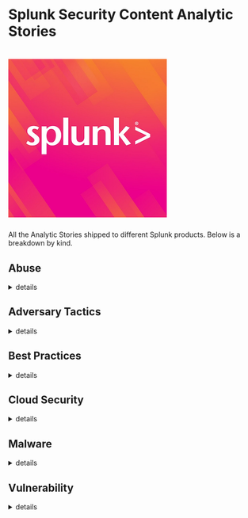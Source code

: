 # Splunk Security Content Analytic Stories
![security_content](static/logo.png)
=====
All the Analytic Stories shipped to different Splunk products. Below is a breakdown by kind.


## Abuse
<details>
  <summary>details</summary>

### Brand Monitoring
Detect and investigate activity that may indicate that an adversary is using faux domains to mislead users into interacting with malicious infrastructure. Monitor DNS, email, and web traffic for permutations of your brand name.

- **Product**: Splunk Enterprise, Splunk Enterprise Security, Splunk Cloud
- **Datamodel**:
- **ATT&CK**: 
- **Last Updated**: 2017-12-19

<details>
  <summary>details</summary>

#### Detection Profile

#### ATT&CK

| ID          | Technique   | Tactic       |
| ----------- | ----------- |--------------|


#### Kill Chain Phase


#### Reference

* https://www.zerofox.com/blog/what-is-digital-risk-monitoring/

* https://securingtomorrow.mcafee.com/consumer/family-safety/what-is-typosquatting/

* https://blog.malwarebytes.com/cybercrime/2016/06/explained-typosquatting/


_version_: 1
</details>

---

### DNS Amplification Attacks
DNS poses a serious threat as a Denial of Service (DOS) amplifier, if it responds to `ANY` queries. This Analytic Story can help you detect attackers who may be abusing your company's DNS infrastructure to launch amplification attacks, causing Denial of Service to other victims.

- **Product**: Splunk Enterprise, Splunk Enterprise Security, Splunk Cloud
- **Datamodel**:
- **ATT&CK**: 
- **Last Updated**: 2016-09-13

<details>
  <summary>details</summary>

#### Detection Profile

#### ATT&CK

| ID          | Technique   | Tactic       |
| ----------- | ----------- |--------------|


#### Kill Chain Phase


#### Reference

* https://www.us-cert.gov/ncas/alerts/TA13-088A

* https://www.imperva.com/learn/application-security/dns-amplification/


_version_: 1
</details>

---

### Data Protection
Fortify your data-protection arsenal--while continuing to ensure data confidentiality and integrity--with searches that monitor for and help you investigate possible signs of data exfiltration.

- **Product**: Splunk Enterprise, Splunk Enterprise Security, Splunk Cloud
- **Datamodel**:
- **ATT&CK**: 
- **Last Updated**: 2017-09-14

<details>
  <summary>details</summary>

#### Detection Profile

#### ATT&CK

| ID          | Technique   | Tactic       |
| ----------- | ----------- |--------------|


#### Kill Chain Phase


#### Reference

* https://www.cisecurity.org/controls/data-protection/

* https://www.sans.org/reading-room/whitepapers/dns/splunk-detect-dns-tunneling-37022

* https://umbrella.cisco.com/blog/2013/04/15/on-the-trail-of-malicious-dynamic-dns-domains/


_version_: 1
</details>

---

### Host Redirection
Detect evidence of tactics used to redirect traffic from a host to a destination other than the one intended--potentially one that is part of an adversary's attack infrastructure. An example is redirecting communications regarding patches and updates or misleading users into visiting a malicious website.

- **Product**: Splunk Enterprise, Splunk Enterprise Security, Splunk Cloud
- **Datamodel**:
- **ATT&CK**: 
- **Last Updated**: 2017-09-14

<details>
  <summary>details</summary>

#### Detection Profile

#### ATT&CK

| ID          | Technique   | Tactic       |
| ----------- | ----------- |--------------|


#### Kill Chain Phase


#### Reference

* https://blog.malwarebytes.com/cybercrime/2016/09/hosts-file-hijacks/


_version_: 1
</details>

---

### Netsh Abuse
Detect activities and various techniques associated with the abuse of `netsh.exe`, which can disable local firewall settings or set up a remote connection to a host from an infected system.

- **Product**: Splunk Enterprise, Splunk Enterprise Security, Splunk Cloud
- **Datamodel**:
- **ATT&CK**: 
- **Last Updated**: 2017-01-05

<details>
  <summary>details</summary>

#### Detection Profile

#### ATT&CK

| ID          | Technique   | Tactic       |
| ----------- | ----------- |--------------|


#### Kill Chain Phase


#### Reference

* https://docs.microsoft.com/en-us/previous-versions/tn-archive/bb490939(v=technet.10)

* https://htmlpreview.github.io/?https://github.com/MatthewDemaske/blogbackup/blob/master/netshell.html

* http://blog.jpcert.or.jp/2016/01/windows-commands-abused-by-attackers.html


_version_: 1
</details>

---

### Web Fraud Detection
Monitor your environment for activity consistent with common attack techniques bad actors use when attempting to compromise web servers or other web-related assets.

- **Product**: Splunk Enterprise, Splunk Enterprise Security, Splunk Cloud
- **Datamodel**:
- **ATT&CK**: 
- **Last Updated**: 2018-10-08

<details>
  <summary>details</summary>

#### Detection Profile

#### ATT&CK

| ID          | Technique   | Tactic       |
| ----------- | ----------- |--------------|


#### Kill Chain Phase


#### Reference

* https://www.fbi.gov/scams-and-safety/common-fraud-schemes/internet-fraud

* https://www.fbi.gov/news/stories/2017-internet-crime-report-released-050718


_version_: 1
</details>

---

</details>

## Adversary Tactics
<details>
  <summary>details</summary>

### Baron Samedit CVE-2021-3156
Uncover activity consistent with CVE-2021-3156. Discovered by the Qualys Research Team, this vulnerability has been found to affect sudo across multiple Linux distributions (Ubuntu 20.04 and prior, Debian 10 and prior, Fedora 33 and prior). As this vulnerability was committed to code in July 2011, there will be many distributions affected. Successful exploitation of this vulnerability allows any unprivileged user to gain root privileges on the vulnerable host.

- **Product**: Splunk Enterprise, Splunk Enterprise Security, Splunk Cloud
- **Datamodel**:
- **ATT&CK**: 
- **Last Updated**: 2021-01-27

<details>
  <summary>details</summary>

#### Detection Profile

#### ATT&CK

| ID          | Technique   | Tactic       |
| ----------- | ----------- |--------------|


#### Kill Chain Phase


#### Reference

* https://blog.qualys.com/vulnerabilities-research/2021/01/26/cve-2021-3156-heap-based-buffer-overflow-in-sudo-baron-samedit


_version_: 1
</details>

---

### Cobalt Strike
Cobalt Strike is threat emulation software. Red teams and penetration testers use Cobalt Strike to demonstrate the risk of a breach and evaluate mature security programs. Most recently, Cobalt Strike has become the choice tool by threat groups due to its ease of use and extensibility.

- **Product**: Splunk Enterprise, Splunk Enterprise Security, Splunk Cloud
- **Datamodel**:
- **ATT&CK**: 
- **Last Updated**: 2021-02-16

<details>
  <summary>details</summary>

#### Detection Profile

#### ATT&CK

| ID          | Technique   | Tactic       |
| ----------- | ----------- |--------------|


#### Kill Chain Phase


#### Reference

* https://www.cobaltstrike.com/

* https://www.infocyte.com/blog/2020/09/02/cobalt-strike-the-new-favorite-among-thieves/

* https://bluescreenofjeff.com/2017-01-24-how-to-write-malleable-c2-profiles-for-cobalt-strike/

* https://blog.talosintelligence.com/2020/09/coverage-strikes-back-cobalt-strike-paper.html

* https://www.fireeye.com/blog/threat-research/2020/12/unauthorized-access-of-fireeye-red-team-tools.html


_version_: 1
</details>

---

### Collection and Staging
Monitor for and investigate activities--such as suspicious writes to the Windows Recycling Bin or email servers sending high amounts of traffic to specific hosts, for example--that may indicate that an adversary is harvesting and exfiltrating sensitive data. 

- **Product**: Splunk Enterprise, Splunk Enterprise Security, Splunk Cloud
- **Datamodel**:
- **ATT&CK**: 
- **Last Updated**: 2020-02-03

<details>
  <summary>details</summary>

#### Detection Profile

#### ATT&CK

| ID          | Technique   | Tactic       |
| ----------- | ----------- |--------------|


#### Kill Chain Phase


#### Reference

* https://attack.mitre.org/wiki/Collection

* https://attack.mitre.org/wiki/Technique/T1074


_version_: 1
</details>

---

### Command and Control
Detect and investigate tactics, techniques, and procedures leveraged by attackers to establish and operate command and control channels. Implants installed by attackers on compromised endpoints use these channels to receive instructions and send data back to the malicious operators.

- **Product**: Splunk Enterprise, Splunk Enterprise Security, Splunk Cloud
- **Datamodel**:
- **ATT&CK**: 
- **Last Updated**: 2018-06-01

<details>
  <summary>details</summary>

#### Detection Profile

#### ATT&CK

| ID          | Technique   | Tactic       |
| ----------- | ----------- |--------------|


#### Kill Chain Phase


#### Reference

* https://attack.mitre.org/wiki/Command_and_Control

* https://searchsecurity.techtarget.com/feature/Command-and-control-servers-The-puppet-masters-that-govern-malware


_version_: 1
</details>

---

### Common Phishing Frameworks
Detect DNS and web requests to fake websites generated by the EvilGinx2 toolkit. These websites are designed to fool unwitting users who have clicked on a malicious link in a phishing email. 

- **Product**: Splunk Enterprise, Splunk Enterprise Security, Splunk Cloud
- **Datamodel**:
- **ATT&CK**: 
- **Last Updated**: 2019-04-29

<details>
  <summary>details</summary>

#### Detection Profile

#### ATT&CK

| ID          | Technique   | Tactic       |
| ----------- | ----------- |--------------|


#### Kill Chain Phase


#### Reference

* https://github.com/kgretzky/evilginx2

* https://attack.mitre.org/techniques/T1192/

* https://breakdev.org/evilginx-advanced-phishing-with-two-factor-authentication-bypass/


_version_: 1
</details>

---

### Credential Dumping
Uncover activity consistent with credential dumping, a technique wherein attackers compromise systems and attempt to obtain and exfiltrate passwords. The threat actors use these pilfered credentials to further escalate privileges and spread throughout a target environment. The included searches in this Analytic Story are designed to identify attempts to credential dumping.

- **Product**: Splunk Enterprise, Splunk Enterprise Security, Splunk Cloud
- **Datamodel**:
- **ATT&CK**: 
- **Last Updated**: 2020-02-04

<details>
  <summary>details</summary>

#### Detection Profile

#### ATT&CK

| ID          | Technique   | Tactic       |
| ----------- | ----------- |--------------|


#### Kill Chain Phase


#### Reference

* https://attack.mitre.org/wiki/Technique/T1003

* https://cyberwardog.blogspot.com/2017/03/chronicles-of-threat-hunter-hunting-for.html


_version_: 3
</details>

---

### DNS Hijacking
Secure your environment against DNS hijacks with searches that help you detect and investigate unauthorized changes to DNS records.

- **Product**: Splunk Enterprise, Splunk Enterprise Security, Splunk Cloud
- **Datamodel**:
- **ATT&CK**: 
- **Last Updated**: 2020-02-04

<details>
  <summary>details</summary>

#### Detection Profile

#### ATT&CK

| ID          | Technique   | Tactic       |
| ----------- | ----------- |--------------|


#### Kill Chain Phase


#### Reference

* https://www.fireeye.com/blog/threat-research/2017/09/apt33-insights-into-iranian-cyber-espionage.html

* https://umbrella.cisco.com/blog/2013/04/15/on-the-trail-of-malicious-dynamic-dns-domains/

* http://www.noip.com/blog/2014/07/11/dynamic-dns-can-use-2/

* https://www.splunk.com/blog/2015/08/04/detecting-dynamic-dns-domains-in-splunk.html


_version_: 1
</details>

---

### Data Exfiltration
The stealing of data by an adversary.

- **Product**: Splunk Enterprise, Splunk Enterprise Security, Splunk Cloud
- **Datamodel**:
- **ATT&CK**: 
- **Last Updated**: 2020-10-21

<details>
  <summary>details</summary>

#### Detection Profile

#### ATT&CK

| ID          | Technique   | Tactic       |
| ----------- | ----------- |--------------|


#### Kill Chain Phase


#### Reference

* https://attack.mitre.org/tactics/TA0010/


_version_: 1
</details>

---

### Detect Zerologon Attack
Uncover activity related to the execution of Zerologon CVE-2020-11472, a technique wherein attackers target a Microsoft Windows Domain Controller to reset its computer account password. The result from this attack is attackers can now provide themselves high privileges and take over Domain Controller. The included searches in this Analytic Story are designed to identify attempts to reset Domain Controller Computer Account via exploit code remotely or via the use of tool Mimikatz as payload carrier.

- **Product**: Splunk Enterprise, Splunk Enterprise Security, Splunk Cloud
- **Datamodel**:
- **ATT&CK**: 
- **Last Updated**: 2020-09-18

<details>
  <summary>details</summary>

#### Detection Profile

#### ATT&CK

| ID          | Technique   | Tactic       |
| ----------- | ----------- |--------------|


#### Kill Chain Phase


#### Reference

* https://attack.mitre.org/wiki/Technique/T1003

* https://github.com/SecuraBV/CVE-2020-1472

* https://www.secura.com/blog/zero-logon

* https://nvd.nist.gov/vuln/detail/CVE-2020-1472


_version_: 1
</details>

---

### Disabling Security Tools
Looks for activities and techniques associated with the disabling of security tools on a Windows system, such as suspicious `reg.exe` processes, processes launching netsh, and many others.

- **Product**: Splunk Enterprise, Splunk Enterprise Security, Splunk Cloud
- **Datamodel**:
- **ATT&CK**: 
- **Last Updated**: 2020-02-04

<details>
  <summary>details</summary>

#### Detection Profile

#### ATT&CK

| ID          | Technique   | Tactic       |
| ----------- | ----------- |--------------|


#### Kill Chain Phase


#### Reference

* https://attack.mitre.org/wiki/Technique/T1089

* https://blog.malwarebytes.com/cybercrime/2015/11/vonteera-adware-uses-certificates-to-disable-anti-malware/

* https://www.operationblockbuster.com/wp-content/uploads/2016/02/Operation-Blockbuster-Tools-Report.pdf


_version_: 2
</details>

---

### F5 TMUI RCE CVE-2020-5902
Uncover activity consistent with CVE-2020-5902. Discovered by Positive Technologies researchers, this vulnerability affects F5 BIG-IP, BIG-IQ. and Traffix SDC devices (vulnerable versions in F5 support link below). This vulnerability allows unauthenticated users, along with authenticated users, who have access to the configuration utility to execute system commands, create/delete files, disable services, and/or execute Java code.  This vulnerability can result in full system compromise.

- **Product**: Splunk Enterprise, Splunk Enterprise Security, Splunk Cloud
- **Datamodel**:
- **ATT&CK**: 
- **Last Updated**: 2020-08-02

<details>
  <summary>details</summary>

#### Detection Profile

#### ATT&CK

| ID          | Technique   | Tactic       |
| ----------- | ----------- |--------------|


#### Kill Chain Phase


#### Reference

* https://www.ptsecurity.com/ww-en/about/news/f5-fixes-critical-vulnerability-discovered-by-positive-technologies-in-big-ip-application-delivery-controller/

* https://support.f5.com/csp/article/K52145254

* https://blog.cloudflare.com/cve-2020-5902-helping-to-protect-against-the-f5-tmui-rce-vulnerability/


_version_: 1
</details>

---

### Lateral Movement
Detect and investigate tactics, techniques, and procedures around how attackers move laterally within the enterprise. Because lateral movement can expose the adversary to detection, it should be an important focus for security analysts.

- **Product**: Splunk Enterprise, Splunk Enterprise Security, Splunk Cloud
- **Datamodel**:
- **ATT&CK**: 
- **Last Updated**: 2020-02-04

<details>
  <summary>details</summary>

#### Detection Profile

#### ATT&CK

| ID          | Technique   | Tactic       |
| ----------- | ----------- |--------------|


#### Kill Chain Phase


#### Reference

* https://www.fireeye.com/blog/executive-perspective/2015/08/malware_lateral_move.html


_version_: 2
</details>

---

### Malicious PowerShell
Attackers are finding stealthy ways "live off the land," leveraging utilities and tools that come standard on the endpoint--such as PowerShell--to achieve their goals without downloading binary files. These searches can help you detect and investigate PowerShell command-line options that may be indicative of malicious intent.

- **Product**: Splunk Enterprise, Splunk Enterprise Security, Splunk Cloud
- **Datamodel**:
- **ATT&CK**: 
- **Last Updated**: 2017-08-23

<details>
  <summary>details</summary>

#### Detection Profile

#### ATT&CK

| ID          | Technique   | Tactic       |
| ----------- | ----------- |--------------|


#### Kill Chain Phase


#### Reference

* https://blogs.mcafee.com/mcafee-labs/malware-employs-powershell-to-infect-systems/

* https://www.crowdstrike.com/blog/bears-midst-intrusion-democratic-national-committee/


_version_: 4
</details>

---

### Phishing Payloads
Detect signs of malicious payloads that may indicate that your environment has been breached via a phishing attack.

- **Product**: Splunk Enterprise, Splunk Enterprise Security, Splunk Cloud
- **Datamodel**:
- **ATT&CK**: 
- **Last Updated**: 2019-04-29

<details>
  <summary>details</summary>

#### Detection Profile

#### ATT&CK

| ID          | Technique   | Tactic       |
| ----------- | ----------- |--------------|


#### Kill Chain Phase


#### Reference

* https://www.fireeye.com/blog/threat-research/2019/04/spear-phishing-campaign-targets-ukraine-government.html


_version_: 1
</details>

---

### Possible Backdoor Activity Associated With MUDCARP Espionage Campaigns
Monitor your environment for suspicious behaviors that resemble the techniques employed by the MUDCARP threat group.

- **Product**: Splunk Enterprise, Splunk Enterprise Security, Splunk Cloud
- **Datamodel**:
- **ATT&CK**: 
- **Last Updated**: 2020-01-22

<details>
  <summary>details</summary>

#### Detection Profile

#### ATT&CK

| ID          | Technique   | Tactic       |
| ----------- | ----------- |--------------|


#### Kill Chain Phase


#### Reference

* https://www.infosecurity-magazine.com/news/scope-of-mudcarp-attacks-highlight-1/

* http://blog.amossys.fr/badflick-is-not-so-bad.html


_version_: 1
</details>

---

### SQL Injection
Use the searches in this Analytic Story to help you detect structured query language (SQL) injection attempts characterized by long URLs that contain malicious parameters.

- **Product**: Splunk Enterprise, Splunk Enterprise Security, Splunk Cloud
- **Datamodel**:
- **ATT&CK**: 
- **Last Updated**: 2017-09-19

<details>
  <summary>details</summary>

#### Detection Profile

#### ATT&CK

| ID          | Technique   | Tactic       |
| ----------- | ----------- |--------------|


#### Kill Chain Phase


#### Reference

* https://capec.mitre.org/data/definitions/66.html

* https://www.incapsula.com/web-application-security/sql-injection.html


_version_: 1
</details>

---

### Sunburst Malware
Sunburst is a trojanized updates to SolarWinds Orion IT monitoring and management software. It was discovered by FireEye in December 2020. The actors behind this campaign gained access to numerous public and private organizations around the world.

- **Product**: Splunk Enterprise, Splunk Enterprise Security, Splunk Cloud
- **Datamodel**:
- **ATT&CK**: 
- **Last Updated**: 2020-12-14

<details>
  <summary>details</summary>

#### Detection Profile

#### ATT&CK

| ID          | Technique   | Tactic       |
| ----------- | ----------- |--------------|


#### Kill Chain Phase


#### Reference

* https://www.fireeye.com/blog/threat-research/2020/12/evasive-attacker-leverages-solarwinds-supply-chain-compromises-with-sunburst-backdoor.html

* https://msrc-blog.microsoft.com/2020/12/13/customer-guidance-on-recent-nation-state-cyber-attacks/


_version_: 1
</details>

---

### Suspicious Command-Line Executions
Leveraging the Windows command-line interface (CLI) is one of the most common attack techniques--one that is also detailed in the MITRE ATT&CK framework. Use this Analytic Story to help you identify unusual or suspicious use of the CLI on Windows systems.

- **Product**: Splunk Enterprise, Splunk Enterprise Security, Splunk Cloud
- **Datamodel**:
- **ATT&CK**: 
- **Last Updated**: 2020-02-03

<details>
  <summary>details</summary>

#### Detection Profile

#### ATT&CK

| ID          | Technique   | Tactic       |
| ----------- | ----------- |--------------|


#### Kill Chain Phase


#### Reference

* https://attack.mitre.org/wiki/Technique/T1059

* https://www.microsoft.com/en-us/wdsi/threats/macro-malware

* https://www.fireeye.com/content/dam/fireeye-www/services/pdfs/mandiant-apt1-report.pdf


_version_: 2
</details>

---

### Suspicious Compiled HTML Activity
Monitor and detect techniques used by attackers who leverage the mshta.exe process to execute malicious code.

- **Product**: Splunk Enterprise, Splunk Enterprise Security, Splunk Cloud
- **Datamodel**:
- **ATT&CK**: 
- **Last Updated**: 2021-02-11

<details>
  <summary>details</summary>

#### Detection Profile

#### ATT&CK

| ID          | Technique   | Tactic       |
| ----------- | ----------- |--------------|


#### Kill Chain Phase


#### Reference

* https://redcanary.com/blog/introducing-atomictestharnesses/

* https://attack.mitre.org/techniques/T1218/001/

* https://docs.microsoft.com/en-us/windows/win32/api/htmlhelp/nf-htmlhelp-htmlhelpa


_version_: 1
</details>

---

### Suspicious DNS Traffic
Attackers often attempt to hide within or otherwise abuse the domain name system (DNS). You can thwart attempts to manipulate this omnipresent protocol by monitoring for these types of abuses.

- **Product**: Splunk Enterprise, Splunk Enterprise Security, Splunk Cloud
- **Datamodel**:
- **ATT&CK**: 
- **Last Updated**: 2017-09-18

<details>
  <summary>details</summary>

#### Detection Profile

#### ATT&CK

| ID          | Technique   | Tactic       |
| ----------- | ----------- |--------------|


#### Kill Chain Phase


#### Reference

* http://blogs.splunk.com/2015/10/01/random-words-on-entropy-and-dns/

* http://www.darkreading.com/analytics/security-monitoring/got-malware-three-signs-revealed-in-dns-traffic/d/d-id/1139680

* https://live.paloaltonetworks.com/t5/Threat-Vulnerability-Articles/What-are-suspicious-DNS-queries/ta-p/71454


_version_: 1
</details>

---

### Suspicious Emails
Email remains one of the primary means for attackers to gain an initial foothold within the modern enterprise. Detect and investigate suspicious emails in your environment with the help of the searches in this Analytic Story.

- **Product**: Splunk Enterprise, Splunk Enterprise Security, Splunk Cloud
- **Datamodel**:
- **ATT&CK**: 
- **Last Updated**: 2020-01-27

<details>
  <summary>details</summary>

#### Detection Profile

#### ATT&CK

| ID          | Technique   | Tactic       |
| ----------- | ----------- |--------------|


#### Kill Chain Phase


#### Reference

* https://www.splunk.com/blog/2015/06/26/phishing-hits-a-new-level-of-quality/


_version_: 1
</details>

---

### Suspicious MSHTA Activity
Monitor and detect techniques used by attackers who leverage the mshta.exe process to execute malicious code.

- **Product**: Splunk Enterprise, Splunk Enterprise Security, Splunk Cloud
- **Datamodel**:
- **ATT&CK**: 
- **Last Updated**: 2021-01-20

<details>
  <summary>details</summary>

#### Detection Profile

#### ATT&CK

| ID          | Technique   | Tactic       |
| ----------- | ----------- |--------------|


#### Kill Chain Phase


#### Reference

* https://redcanary.com/blog/introducing-atomictestharnesses/

* https://redcanary.com/blog/windows-registry-attacks-threat-detection/

* https://attack.mitre.org/techniques/T1218/005/

* https://medium.com/@mbromileyDFIR/malware-monday-aebb456356c5


_version_: 2
</details>

---

### Suspicious Okta Activity
Monitor your Okta environment for suspicious activities. Due to the Covid outbreak, many users are migrating over to leverage cloud services more and more. Okta is a popular tool to manage multiple users and the web-based applications they need to stay productive. The searches in this story will help monitor your Okta environment for suspicious activities and associated user behaviors.

- **Product**: Splunk Enterprise, Splunk Enterprise Security, Splunk Cloud
- **Datamodel**:
- **ATT&CK**: 
- **Last Updated**: 2020-04-02

<details>
  <summary>details</summary>

#### Detection Profile

#### ATT&CK

| ID          | Technique   | Tactic       |
| ----------- | ----------- |--------------|


#### Kill Chain Phase


#### Reference

* https://attack.mitre.org/wiki/Technique/T1078

* https://owasp.org/www-community/attacks/Credential_stuffing

* https://searchsecurity.techtarget.com/answer/What-is-a-password-spraying-attack-and-how-does-it-work


_version_: 1
</details>

---

### Suspicious Regsvcs Regasm Activity
Monitor and detect techniques used by attackers who leverage the mshta.exe process to execute malicious code.

- **Product**: Splunk Enterprise, Splunk Enterprise Security, Splunk Cloud
- **Datamodel**:
- **ATT&CK**: 
- **Last Updated**: 2021-02-11

<details>
  <summary>details</summary>

#### Detection Profile

#### ATT&CK

| ID          | Technique   | Tactic       |
| ----------- | ----------- |--------------|


#### Kill Chain Phase


#### Reference

* https://attack.mitre.org/techniques/T1218/009/

* https://github.com/rapid7/metasploit-framework/blob/master/documentation/modules/evasion/windows/applocker_evasion_regasm_regsvcs.md

* https://oddvar.moe/2017/12/13/applocker-case-study-how-insecure-is-it-really-part-1/


_version_: 1
</details>

---

### Suspicious Regsvr32 Activity
Monitor and detect techniques used by attackers who leverage the regsvr32.exe process to execute malicious code.

- **Product**: Splunk Enterprise, Splunk Enterprise Security, Splunk Cloud
- **Datamodel**:
- **ATT&CK**: 
- **Last Updated**: 2021-01-29

<details>
  <summary>details</summary>

#### Detection Profile

#### ATT&CK

| ID          | Technique   | Tactic       |
| ----------- | ----------- |--------------|


#### Kill Chain Phase


#### Reference

* https://attack.mitre.org/techniques/T1218/010/

* https://github.com/redcanaryco/atomic-red-team/blob/master/atomics/T1218.010/T1218.010.md

* https://lolbas-project.github.io/lolbas/Binaries/Regsvr32/


_version_: 1
</details>

---

### Suspicious Rundll32 Activity
Monitor and detect techniques used by attackers who leverage rundll32.exe to execute arbitrary malicious code.

- **Product**: Splunk Enterprise, Splunk Enterprise Security, Splunk Cloud
- **Datamodel**:
- **ATT&CK**: 
- **Last Updated**: 2021-02-03

<details>
  <summary>details</summary>

#### Detection Profile

#### ATT&CK

| ID          | Technique   | Tactic       |
| ----------- | ----------- |--------------|


#### Kill Chain Phase


#### Reference

* https://attack.mitre.org/techniques/T1218/011/

* https://github.com/redcanaryco/atomic-red-team/blob/master/atomics/T1218.011/T1218.011.md

* https://lolbas-project.github.io/lolbas/Binaries/Rundll32


_version_: 1
</details>

---

### Suspicious WMI Use
Attackers are increasingly abusing Windows Management Instrumentation (WMI), a framework and associated utilities available on all modern Windows operating systems. Because WMI can be leveraged to manage both local and remote systems, it is important to identify the processes executed and the user context within which the activity occurred.

- **Product**: Splunk Enterprise, Splunk Enterprise Security, Splunk Cloud
- **Datamodel**:
- **ATT&CK**: 
- **Last Updated**: 2018-10-23

<details>
  <summary>details</summary>

#### Detection Profile

#### ATT&CK

| ID          | Technique   | Tactic       |
| ----------- | ----------- |--------------|


#### Kill Chain Phase


#### Reference

* https://www.blackhat.com/docs/us-15/materials/us-15-Graeber-Abusing-Windows-Management-Instrumentation-WMI-To-Build-A-Persistent%20Asynchronous-And-Fileless-Backdoor-wp.pdf

* https://www.fireeye.com/blog/threat-research/2017/03/wmimplant_a_wmi_ba.html


_version_: 2
</details>

---

### Suspicious Windows Registry Activities
Monitor and detect registry changes initiated from remote locations, which can be a sign that an attacker has infiltrated your system.

- **Product**: Splunk Enterprise, Splunk Enterprise Security, Splunk Cloud
- **Datamodel**:
- **ATT&CK**: 
- **Last Updated**: 2018-05-31

<details>
  <summary>details</summary>

#### Detection Profile

#### ATT&CK

| ID          | Technique   | Tactic       |
| ----------- | ----------- |--------------|


#### Kill Chain Phase


#### Reference

* https://redcanary.com/blog/windows-registry-attacks-threat-detection/

* https://attack.mitre.org/wiki/Technique/T1112


_version_: 1
</details>

---

### Suspicious Zoom Child Processes
Attackers are using Zoom as an vector to increase privileges on a sytems. This story detects new child processes of zoom and provides investigative actions for this detection.

- **Product**: Splunk Enterprise, Splunk Enterprise Security, Splunk Cloud
- **Datamodel**:
- **ATT&CK**: 
- **Last Updated**: 2020-04-13

<details>
  <summary>details</summary>

#### Detection Profile

#### ATT&CK

| ID          | Technique   | Tactic       |
| ----------- | ----------- |--------------|


#### Kill Chain Phase


#### Reference

* https://blog.rapid7.com/2020/04/02/dispelling-zoom-bugbears-what-you-need-to-know-about-the-latest-zoom-vulnerabilities/

* https://threatpost.com/two-zoom-zero-day-flaws-uncovered/154337/


_version_: 1
</details>

---

### Trusted Developer Utilities Proxy Execution
Monitor and detect behaviors used by attackers who leverage trusted developer utilities to execute malicious code.

- **Product**: Splunk Enterprise, Splunk Enterprise Security, Splunk Cloud
- **Datamodel**:
- **ATT&CK**: 
- **Last Updated**: 2021-01-12

<details>
  <summary>details</summary>

#### Detection Profile

#### ATT&CK

| ID          | Technique   | Tactic       |
| ----------- | ----------- |--------------|


#### Kill Chain Phase


#### Reference

* https://attack.mitre.org/techniques/T1127/

* https://github.com/redcanaryco/atomic-red-team/blob/master/atomics/T1218/T1218.md

* https://lolbas-project.github.io/lolbas/Binaries/Microsoft.Workflow.Compiler/


_version_: 1
</details>

---

### Trusted Developer Utilities Proxy Execution MSBuild
Monitor and detect techniques used by attackers who leverage the msbuild.exe process to execute malicious code.

- **Product**: Splunk Enterprise, Splunk Enterprise Security, Splunk Cloud
- **Datamodel**:
- **ATT&CK**: 
- **Last Updated**: 2021-01-21

<details>
  <summary>details</summary>

#### Detection Profile

#### ATT&CK

| ID          | Technique   | Tactic       |
| ----------- | ----------- |--------------|


#### Kill Chain Phase


#### Reference

* https://attack.mitre.org/techniques/T1127/001/

* https://github.com/redcanaryco/atomic-red-team/blob/master/atomics/T1127.001/T1127.001.md

* https://github.com/infosecn1nja/MaliciousMacroMSBuild

* https://github.com/xorrior/RandomPS-Scripts/blob/master/Invoke-ExecuteMSBuild.ps1

* https://lolbas-project.github.io/lolbas/Binaries/Msbuild/

* https://github.com/MHaggis/CBR-Queries/blob/master/msbuild.md


_version_: 1
</details>

---

### Windows DNS SIGRed CVE-2020-1350
Uncover activity consistent with CVE-2020-1350, or SIGRed. Discovered by Checkpoint researchers, this vulnerability affects Windows 2003 to 2019, and is triggered by a malicious DNS response (only affects DNS over TCP). An attacker can use the malicious payload to cause a buffer overflow on the vulnerable system, leading to compromise.  The included searches in this Analytic Story are designed to identify the large response payload for SIG and KEY DNS records which can be used for the exploit.

- **Product**: Splunk Enterprise, Splunk Enterprise Security, Splunk Cloud
- **Datamodel**:
- **ATT&CK**: 
- **Last Updated**: 2020-07-28

<details>
  <summary>details</summary>

#### Detection Profile

#### ATT&CK

| ID          | Technique   | Tactic       |
| ----------- | ----------- |--------------|


#### Kill Chain Phase


#### Reference

* https://research.checkpoint.com/2020/resolving-your-way-into-domain-admin-exploiting-a-17-year-old-bug-in-windows-dns-servers/

* https://support.microsoft.com/en-au/help/4569509/windows-dns-server-remote-code-execution-vulnerability


_version_: 1
</details>

---

### Windows Defense Evasion Tactics
Detect tactics used by malware to evade defenses on Windows endpoints. A few of these include suspicious `reg.exe` processes, files hidden with `attrib.exe` and disabling user-account control, among many others 

- **Product**: Splunk Enterprise, Splunk Enterprise Security, Splunk Cloud
- **Datamodel**:
- **ATT&CK**: 
- **Last Updated**: 2018-05-31

<details>
  <summary>details</summary>

#### Detection Profile

#### ATT&CK

| ID          | Technique   | Tactic       |
| ----------- | ----------- |--------------|


#### Kill Chain Phase


#### Reference

* https://attack.mitre.org/wiki/Defense_Evasion


_version_: 1
</details>

---

### Windows Log Manipulation
Adversaries often try to cover their tracks by manipulating Windows logs. Use these searches to help you monitor for suspicious activity surrounding log files--an essential component of an effective defense.

- **Product**: Splunk Enterprise, Splunk Enterprise Security, Splunk Cloud
- **Datamodel**:
- **ATT&CK**: 
- **Last Updated**: 2017-09-12

<details>
  <summary>details</summary>

#### Detection Profile

#### ATT&CK

| ID          | Technique   | Tactic       |
| ----------- | ----------- |--------------|


#### Kill Chain Phase


#### Reference

* https://www.crowdstrike.com/blog/bears-midst-intrusion-democratic-national-committee/

* https://zeltser.com/security-incident-log-review-checklist/

* http://journeyintoir.blogspot.com/2013/01/re-introducing-usnjrnl.html


_version_: 2
</details>

---

### Windows Persistence Techniques
Monitor for activities and techniques associated with maintaining persistence on a Windows system--a sign that an adversary may have compromised your environment.

- **Product**: Splunk Enterprise, Splunk Enterprise Security, Splunk Cloud
- **Datamodel**:
- **ATT&CK**: 
- **Last Updated**: 2018-05-31

<details>
  <summary>details</summary>

#### Detection Profile

#### ATT&CK

| ID          | Technique   | Tactic       |
| ----------- | ----------- |--------------|


#### Kill Chain Phase


#### Reference

* http://www.fuzzysecurity.com/tutorials/19.html

* https://www.fireeye.com/blog/threat-research/2010/07/malware-persistence-windows-registry.html

* http://resources.infosecinstitute.com/common-malware-persistence-mechanisms/

* https://www.fireeye.com/blog/threat-research/2017/05/fin7-shim-databases-persistence.html

* https://www.youtube.com/watch?v=dq2Hv7J9fvk


_version_: 2
</details>

---

### Windows Privilege Escalation
Monitor for and investigate activities that may be associated with a Windows privilege-escalation attack, including unusual processes running on endpoints, modified registry keys, and more.

- **Product**: Splunk Enterprise, Splunk Enterprise Security, Splunk Cloud
- **Datamodel**:
- **ATT&CK**: 
- **Last Updated**: 2020-02-04

<details>
  <summary>details</summary>

#### Detection Profile

#### ATT&CK

| ID          | Technique   | Tactic       |
| ----------- | ----------- |--------------|


#### Kill Chain Phase


#### Reference

* https://attack.mitre.org/tactics/TA0004/


_version_: 2
</details>

---

</details>

## Best Practices
<details>
  <summary>details</summary>

### Asset Tracking
Keep a careful inventory of every asset on your network to make it easier to detect rogue devices. Unauthorized/unmanaged devices could be an indication of malicious behavior that should be investigated further.

- **Product**: Splunk Enterprise, Splunk Enterprise Security, Splunk Cloud
- **Datamodel**:
- **ATT&CK**: 
- **Last Updated**: 2017-09-13

<details>
  <summary>details</summary>

#### Detection Profile

#### ATT&CK

| ID          | Technique   | Tactic       |
| ----------- | ----------- |--------------|


#### Kill Chain Phase


#### Reference

* https://www.cisecurity.org/controls/inventory-of-authorized-and-unauthorized-devices/


_version_: 1
</details>

---

### Monitor Backup Solution
Address common concerns when monitoring your backup processes. These searches can help you reduce risks from ransomware, device theft, or denial of physical access to a host by backing up data on endpoints.

- **Product**: Splunk Enterprise, Splunk Enterprise Security, Splunk Cloud
- **Datamodel**:
- **ATT&CK**: 
- **Last Updated**: 2017-09-12

<details>
  <summary>details</summary>

#### Detection Profile

#### ATT&CK

| ID          | Technique   | Tactic       |
| ----------- | ----------- |--------------|


#### Kill Chain Phase


#### Reference

* https://www.carbonblack.com/2016/03/04/tracking-locky-ransomware-using-carbon-black/


_version_: 1
</details>

---

### Monitor for Unauthorized Software
Identify and investigate prohibited/unauthorized software or processes that may be concealing malicious behavior within your environment. 

- **Product**: Splunk Enterprise, Splunk Enterprise Security, Splunk Cloud
- **Datamodel**:
- **ATT&CK**: 
- **Last Updated**: 2017-09-15

<details>
  <summary>details</summary>

#### Detection Profile

#### ATT&CK

| ID          | Technique   | Tactic       |
| ----------- | ----------- |--------------|


#### Kill Chain Phase


#### Reference

* https://www.crowdstrike.com/blog/bears-midst-intrusion-democratic-national-committee/


_version_: 1
</details>

---

### Monitor for Updates
Monitor your enterprise to ensure that your endpoints are being patched and updated. Adversaries notoriously exploit known vulnerabilities that could be mitigated by applying routine security patches.

- **Product**: Splunk Enterprise, Splunk Enterprise Security, Splunk Cloud
- **Datamodel**:
- **ATT&CK**: 
- **Last Updated**: 2017-09-15

<details>
  <summary>details</summary>

#### Detection Profile

#### ATT&CK

| ID          | Technique   | Tactic       |
| ----------- | ----------- |--------------|


#### Kill Chain Phase


#### Reference

* https://learn.cisecurity.org/20-controls-download


_version_: 1
</details>

---

### Prohibited Traffic Allowed or Protocol Mismatch
Detect instances of prohibited network traffic allowed in the environment, as well as protocols running on non-standard ports. Both of these types of behaviors typically violate policy and can be leveraged by attackers.

- **Product**: Splunk Enterprise, Splunk Enterprise Security, Splunk Cloud
- **Datamodel**:
- **ATT&CK**: 
- **Last Updated**: 2017-09-11

<details>
  <summary>details</summary>

#### Detection Profile

#### ATT&CK

| ID          | Technique   | Tactic       |
| ----------- | ----------- |--------------|


#### Kill Chain Phase


#### Reference

* http://www.novetta.com/2015/02/advanced-methods-to-detect-advanced-cyber-attacks-protocol-abuse/


_version_: 1
</details>

---

### Router and Infrastructure Security
Validate the security configuration of network infrastructure and verify that only authorized users and systems are accessing critical assets. Core routing and switching infrastructure are common strategic targets for attackers.

- **Product**: Splunk Enterprise, Splunk Enterprise Security, Splunk Cloud
- **Datamodel**:
- **ATT&CK**: 
- **Last Updated**: 2017-09-12

<details>
  <summary>details</summary>

#### Detection Profile

#### ATT&CK

| ID          | Technique   | Tactic       |
| ----------- | ----------- |--------------|


#### Kill Chain Phase


#### Reference

* https://www.fireeye.com/blog/executive-perspective/2015/09/the_new_route_toper.html

* https://www.cisco.com/c/en/us/about/security-center/event-response/synful-knock.html


_version_: 1
</details>

---

### Use of Cleartext Protocols
Leverage searches that detect cleartext network protocols that may leak credentials or should otherwise be encrypted.

- **Product**: Splunk Enterprise, Splunk Enterprise Security, Splunk Cloud
- **Datamodel**:
- **ATT&CK**: 
- **Last Updated**: 2017-09-15

<details>
  <summary>details</summary>

#### Detection Profile

#### ATT&CK

| ID          | Technique   | Tactic       |
| ----------- | ----------- |--------------|


#### Kill Chain Phase


#### Reference

* https://www.monkey.org/~dugsong/dsniff/


_version_: 1
</details>

---

</details>

## Cloud Security
<details>
  <summary>details</summary>

### AWS Cross Account Activity
Track when a user assumes an IAM role in another AWS account to obtain cross-account access to services and resources in that account. Accessing new roles could be an indication of malicious activity.

- **Product**: Splunk Enterprise, Splunk Enterprise Security, Splunk Cloud
- **Datamodel**:
- **ATT&CK**: 
- **Last Updated**: 2018-06-04

<details>
  <summary>details</summary>

#### Detection Profile

#### ATT&CK

| ID          | Technique   | Tactic       |
| ----------- | ----------- |--------------|


#### Kill Chain Phase


#### Reference

* https://aws.amazon.com/blogs/security/aws-cloudtrail-now-tracks-cross-account-activity-to-its-origin/


_version_: 1
</details>

---

### AWS Cryptomining
Monitor your AWS EC2 instances for activities related to cryptojacking/cryptomining. New instances that originate from previously unseen regions, users who launch abnormally high numbers of instances, or EC2 instances started by previously unseen users are just a few examples of potentially malicious behavior.

- **Product**: Splunk Enterprise, Splunk Enterprise Security, Splunk Cloud
- **Datamodel**:
- **ATT&CK**: 
- **Last Updated**: 2018-03-08

<details>
  <summary>details</summary>

#### Detection Profile

#### ATT&CK

| ID          | Technique   | Tactic       |
| ----------- | ----------- |--------------|


#### Kill Chain Phase


#### Reference

* https://d0.awsstatic.com/whitepapers/aws-security-best-practices.pdf


_version_: 1
</details>

---

### AWS Network ACL Activity
Monitor your AWS network infrastructure for bad configurations and malicious activity. Investigative searches help you probe deeper, when the facts warrant it.

- **Product**: Splunk Enterprise, Splunk Enterprise Security, Splunk Cloud
- **Datamodel**:
- **ATT&CK**: 
- **Last Updated**: 2018-05-21

<details>
  <summary>details</summary>

#### Detection Profile

#### ATT&CK

| ID          | Technique   | Tactic       |
| ----------- | ----------- |--------------|


#### Kill Chain Phase


#### Reference

* https://docs.aws.amazon.com/AmazonVPC/latest/UserGuide/VPC_Appendix_NACLs.html

* https://aws.amazon.com/blogs/security/how-to-help-prepare-for-ddos-attacks-by-reducing-your-attack-surface/


_version_: 2
</details>

---

### AWS Security Hub Alerts
This story is focused around detecting Security Hub alerts generated from AWS

- **Product**: Splunk Enterprise, Splunk Enterprise Security, Splunk Cloud
- **Datamodel**:
- **ATT&CK**: 
- **Last Updated**: 2020-08-04

<details>
  <summary>details</summary>

#### Detection Profile

#### ATT&CK

| ID          | Technique   | Tactic       |
| ----------- | ----------- |--------------|


#### Kill Chain Phase


#### Reference

* https://aws.amazon.com/security-hub/features/


_version_: 1
</details>

---

### AWS Suspicious Provisioning Activities
Monitor your AWS provisioning activities for behaviors originating from unfamiliar or unusual locations. These behaviors may indicate that malicious activities are occurring somewhere within your network.

- **Product**: Splunk Enterprise, Splunk Enterprise Security, Splunk Cloud
- **Datamodel**:
- **ATT&CK**: 
- **Last Updated**: 2018-03-16

<details>
  <summary>details</summary>

#### Detection Profile

#### ATT&CK

| ID          | Technique   | Tactic       |
| ----------- | ----------- |--------------|


#### Kill Chain Phase


#### Reference

* https://d0.awsstatic.com/whitepapers/aws-security-best-practices.pdf


_version_: 1
</details>

---

### AWS User Monitoring
Detect and investigate dormant user accounts for your AWS environment that have become active again. Because inactive and ad-hoc accounts are common attack targets, it's critical to enable governance within your environment.

- **Product**: Splunk Enterprise, Splunk Enterprise Security, Splunk Cloud
- **Datamodel**:
- **ATT&CK**: 
- **Last Updated**: 2018-03-12

<details>
  <summary>details</summary>

#### Detection Profile

#### ATT&CK

| ID          | Technique   | Tactic       |
| ----------- | ----------- |--------------|


#### Kill Chain Phase


#### Reference

* https://d0.awsstatic.com/whitepapers/aws-security-best-practices.pdf

* https://redlock.io/blog/cryptojacking-tesla


_version_: 1
</details>

---

### Cloud Cryptomining
Monitor your cloud compute instances for activities related to cryptojacking/cryptomining. New instances that originate from previously unseen regions, users who launch abnormally high numbers of instances, or compute instances started by previously unseen users are just a few examples of potentially malicious behavior.

- **Product**: Splunk Enterprise, Splunk Enterprise Security, Splunk Cloud
- **Datamodel**:
- **ATT&CK**: 
- **Last Updated**: 2019-10-02

<details>
  <summary>details</summary>

#### Detection Profile

#### ATT&CK

| ID          | Technique   | Tactic       |
| ----------- | ----------- |--------------|


#### Kill Chain Phase


#### Reference

* https://d0.awsstatic.com/whitepapers/aws-security-best-practices.pdf


_version_: 1
</details>

---

### Cloud Federated Credential Abuse
This analytical story addresses events that indicate abuse of cloud federated credentials. These credentials are usually extracted from endpoint desktop or servers specially those servers that provide federation services such as Windows Active Directory Federation Services. Identity Federation relies on objects such as Oauth2 tokens, cookies or SAML assertions in order to provide seamless access between cloud and perimeter environments. If these objects are either hijacked or forged then attackers will be able to pivot into victim's cloud environements.

- **Product**: Splunk Enterprise, Splunk Enterprise Security, Splunk Cloud
- **Datamodel**:
- **ATT&CK**: 
- **Last Updated**: 2021-01-26

<details>
  <summary>details</summary>

#### Detection Profile

#### ATT&CK

| ID          | Technique   | Tactic       |
| ----------- | ----------- |--------------|


#### Kill Chain Phase


#### Reference

* https://www.cyberark.com/resources/threat-research-blog/golden-saml-newly-discovered-attack-technique-forges-authentication-to-cloud-apps

* https://www.fireeye.com/content/dam/fireeye-www/blog/pdfs/wp-m-unc2452-2021-000343-01.pdf

* https://us-cert.cisa.gov/ncas/alerts/aa21-008a


_version_: 1
</details>

---

### Container Implantation Monitoring and Investigation
Use the searches in this story to monitor your Kubernetes registry repositories for upload, and deployment of potentially vulnerable, backdoor, or implanted containers. These searches provide information on source users, destination path, container names and repository names. The searches provide context to address Mitre T1525 which refers to container implantation upload to a company's repository either in Amazon Elastic Container Registry, Google Container Registry and Azure Container Registry.

- **Product**: Splunk Enterprise, Splunk Enterprise Security, Splunk Cloud
- **Datamodel**:
- **ATT&CK**: 
- **Last Updated**: 2020-02-20

<details>
  <summary>details</summary>

#### Detection Profile

#### ATT&CK

| ID          | Technique   | Tactic       |
| ----------- | ----------- |--------------|


#### Kill Chain Phase


#### Reference

* https://github.com/splunk/cloud-datamodel-security-research


_version_: 1
</details>

---

### GCP Cross Account Activity
Track when a user assumes an IAM role in another GCP account to obtain cross-account access to services and resources in that account. Accessing new roles could be an indication of malicious activity.

- **Product**: Splunk Enterprise, Splunk Enterprise Security, Splunk Cloud
- **Datamodel**:
- **ATT&CK**: 
- **Last Updated**: 2020-09-01

<details>
  <summary>details</summary>

#### Detection Profile

#### ATT&CK

| ID          | Technique   | Tactic       |
| ----------- | ----------- |--------------|


#### Kill Chain Phase


#### Reference

* https://cloud.google.com/iam/docs/understanding-service-accounts


_version_: 1
</details>

---

### Kubernetes Scanning Activity
This story addresses detection against Kubernetes cluster fingerprint scan and attack by providing information on items such as source ip, user agent, cluster names.

- **Product**: Splunk Enterprise, Splunk Enterprise Security, Splunk Cloud
- **Datamodel**:
- **ATT&CK**: 
- **Last Updated**: 2020-04-15

<details>
  <summary>details</summary>

#### Detection Profile

#### ATT&CK

| ID          | Technique   | Tactic       |
| ----------- | ----------- |--------------|


#### Kill Chain Phase


#### Reference

* https://github.com/splunk/cloud-datamodel-security-research


_version_: 1
</details>

---

### Kubernetes Sensitive Object Access Activity
This story addresses detection and response of accounts acccesing Kubernetes cluster sensitive objects such as configmaps or secrets providing information on items such as user user, group. object, namespace and authorization reason.

- **Product**: Splunk Enterprise, Splunk Enterprise Security, Splunk Cloud
- **Datamodel**:
- **ATT&CK**: 
- **Last Updated**: 2020-05-20

<details>
  <summary>details</summary>

#### Detection Profile

#### ATT&CK

| ID          | Technique   | Tactic       |
| ----------- | ----------- |--------------|


#### Kill Chain Phase


#### Reference

* https://www.splunk.com/en_us/blog/security/approaching-kubernetes-security-detecting-kubernetes-scan-with-splunk.html


_version_: 1
</details>

---

### Kubernetes Sensitive Role Activity
This story addresses detection and response around Sensitive Role usage within a Kubernetes clusters against cluster resources and namespaces.

- **Product**: Splunk Enterprise, Splunk Enterprise Security, Splunk Cloud
- **Datamodel**:
- **ATT&CK**: 
- **Last Updated**: 2020-05-20

<details>
  <summary>details</summary>

#### Detection Profile

#### ATT&CK

| ID          | Technique   | Tactic       |
| ----------- | ----------- |--------------|


#### Kill Chain Phase


#### Reference

* https://www.splunk.com/en_us/blog/security/approaching-kubernetes-security-detecting-kubernetes-scan-with-splunk.html


_version_: 1
</details>

---

### Office 365 Detections
This story is focused around detecting Office 365 Attacks.

- **Product**: Splunk Enterprise, Splunk Enterprise Security, Splunk Cloud
- **Datamodel**:
- **ATT&CK**: 
- **Last Updated**: 2020-12-16

<details>
  <summary>details</summary>

#### Detection Profile

#### ATT&CK

| ID          | Technique   | Tactic       |
| ----------- | ----------- |--------------|


#### Kill Chain Phase


#### Reference

* https://i.blackhat.com/USA-20/Thursday/us-20-Bienstock-My-Cloud-Is-APTs-Cloud-Investigating-And-Defending-Office-365.pdf


_version_: 1
</details>

---

### Suspicious AWS EC2 Activities
Use the searches in this Analytic Story to monitor your AWS EC2 instances for evidence of anomalous activity and suspicious behaviors, such as EC2 instances that originate from unusual locations or those launched by previously unseen users (among others). Included investigative searches will help you probe more deeply, when the information warrants it.

- **Product**: Splunk Enterprise, Splunk Enterprise Security, Splunk Cloud
- **Datamodel**:
- **ATT&CK**: 
- **Last Updated**: 2018-02-09

<details>
  <summary>details</summary>

#### Detection Profile

#### ATT&CK

| ID          | Technique   | Tactic       |
| ----------- | ----------- |--------------|


#### Kill Chain Phase


#### Reference

* https://d0.awsstatic.com/whitepapers/aws-security-best-practices.pdf


_version_: 1
</details>

---

### Suspicious AWS Login Activities
Monitor your AWS authentication events using your CloudTrail logs. Searches within this Analytic Story will help you stay aware of and investigate suspicious logins. 

- **Product**: Splunk Enterprise, Splunk Enterprise Security, Splunk Cloud
- **Datamodel**:
- **ATT&CK**: 
- **Last Updated**: 2019-05-01

<details>
  <summary>details</summary>

#### Detection Profile

#### ATT&CK

| ID          | Technique   | Tactic       |
| ----------- | ----------- |--------------|


#### Kill Chain Phase


#### Reference

* https://docs.aws.amazon.com/IAM/latest/UserGuide/cloudtrail-integration.html


_version_: 1
</details>

---

### Suspicious AWS S3 Activities
Use the searches in this Analytic Story to monitor your AWS S3 buckets for evidence of anomalous activity and suspicious behaviors, such as detecting open S3 buckets and buckets being accessed from a new IP. The contextual and investigative searches will give you more information, when required.

- **Product**: Splunk Enterprise, Splunk Enterprise Security, Splunk Cloud
- **Datamodel**:
- **ATT&CK**: 
- **Last Updated**: 2018-07-24

<details>
  <summary>details</summary>

#### Detection Profile

#### ATT&CK

| ID          | Technique   | Tactic       |
| ----------- | ----------- |--------------|


#### Kill Chain Phase


#### Reference

* https://d0.awsstatic.com/whitepapers/aws-security-best-practices.pdf

* https://www.tripwire.com/state-of-security/security-data-protection/cloud/public-aws-s3-buckets-writable/


_version_: 2
</details>

---

### Suspicious AWS Traffic
Leverage these searches to monitor your AWS network traffic for evidence of anomalous activity and suspicious behaviors, such as a spike in blocked outbound traffic in your virtual private cloud (VPC).

- **Product**: Splunk Enterprise, Splunk Enterprise Security, Splunk Cloud
- **Datamodel**:
- **ATT&CK**: 
- **Last Updated**: 2018-05-07

<details>
  <summary>details</summary>

#### Detection Profile

#### ATT&CK

| ID          | Technique   | Tactic       |
| ----------- | ----------- |--------------|


#### Kill Chain Phase


#### Reference

* https://rhinosecuritylabs.com/aws/hiding-cloudcobalt-strike-beacon-c2-using-amazon-apis/


_version_: 1
</details>

---

### Suspicious Cloud Authentication Activities
Monitor your cloud authentication events. Searches within this Analytic Story leverage the recent cloud updates to the Authentication data model to help you stay aware of and investigate suspicious login activity. 

- **Product**: Splunk Enterprise, Splunk Enterprise Security, Splunk Cloud
- **Datamodel**:
- **ATT&CK**: 
- **Last Updated**: 2020-06-04

<details>
  <summary>details</summary>

#### Detection Profile

#### ATT&CK

| ID          | Technique   | Tactic       |
| ----------- | ----------- |--------------|


#### Kill Chain Phase


#### Reference

* https://aws.amazon.com/blogs/security/aws-cloudtrail-now-tracks-cross-account-activity-to-its-origin/

* https://docs.aws.amazon.com/IAM/latest/UserGuide/cloudtrail-integration.html


_version_: 1
</details>

---

### Suspicious Cloud Instance Activities
Monitor your cloud infrastructure provisioning activities for behaviors originating from unfamiliar or unusual locations. These behaviors may indicate that malicious activities are occurring somewhere within your cloud environment.

- **Product**: Splunk Enterprise, Splunk Enterprise Security, Splunk Cloud
- **Datamodel**:
- **ATT&CK**: 
- **Last Updated**: 2020-08-25

<details>
  <summary>details</summary>

#### Detection Profile

#### ATT&CK

| ID          | Technique   | Tactic       |
| ----------- | ----------- |--------------|


#### Kill Chain Phase


#### Reference

* https://d0.awsstatic.com/whitepapers/aws-security-best-practices.pdf


_version_: 1
</details>

---

### Suspicious Cloud Provisioning Activities
Monitor your cloud infrastructure provisioning activities for behaviors originating from unfamiliar or unusual locations. These behaviors may indicate that malicious activities are occurring somewhere within your cloud environment.

- **Product**: Splunk Enterprise, Splunk Enterprise Security, Splunk Cloud
- **Datamodel**:
- **ATT&CK**: 
- **Last Updated**: 2018-08-20

<details>
  <summary>details</summary>

#### Detection Profile

#### ATT&CK

| ID          | Technique   | Tactic       |
| ----------- | ----------- |--------------|


#### Kill Chain Phase


#### Reference

* https://d0.awsstatic.com/whitepapers/aws-security-best-practices.pdf


_version_: 1
</details>

---

### Suspicious Cloud User Activities
Detect and investigate suspicious activities by users and roles in your cloud environments.

- **Product**: Splunk Enterprise, Splunk Enterprise Security, Splunk Cloud
- **Datamodel**:
- **ATT&CK**: 
- **Last Updated**: 2020-09-04

<details>
  <summary>details</summary>

#### Detection Profile

#### ATT&CK

| ID          | Technique   | Tactic       |
| ----------- | ----------- |--------------|


#### Kill Chain Phase


#### Reference

* https://d0.awsstatic.com/whitepapers/aws-security-best-practices.pdf

* https://redlock.io/blog/cryptojacking-tesla


_version_: 1
</details>

---

### Suspicious GCP Storage Activities
Use the searches in this Analytic Story to monitor your GCP Storage buckets for evidence of anomalous activity and suspicious behaviors, such as detecting open storage buckets and buckets being accessed from a new IP. The contextual and investigative searches will give you more information, when required.

- **Product**: Splunk Enterprise, Splunk Enterprise Security, Splunk Cloud
- **Datamodel**:
- **ATT&CK**: 
- **Last Updated**: 2020-08-05

<details>
  <summary>details</summary>

#### Detection Profile

#### ATT&CK

| ID          | Technique   | Tactic       |
| ----------- | ----------- |--------------|


#### Kill Chain Phase


#### Reference

* https://cloud.google.com/blog/product/gcp/4-steps-for-hardening-your-cloud-storage-buckets-taking-charge-of-your-security

* https://rhinosecuritylabs.com/gcp/google-cloud-platform-gcp-bucket-enumeration/


_version_: 1
</details>

---

### Unusual AWS EC2 Modifications
Identify unusual changes to your AWS EC2 instances that may indicate malicious activity. Modifications to your EC2 instances by previously unseen users is an example of an activity that may warrant further investigation.

- **Product**: Splunk Enterprise, Splunk Enterprise Security, Splunk Cloud
- **Datamodel**:
- **ATT&CK**: 
- **Last Updated**: 2018-04-09

<details>
  <summary>details</summary>

#### Detection Profile

#### ATT&CK

| ID          | Technique   | Tactic       |
| ----------- | ----------- |--------------|


#### Kill Chain Phase


#### Reference

* https://d0.awsstatic.com/whitepapers/aws-security-best-practices.pdf


_version_: 1
</details>

---

</details>

## Malware
<details>
  <summary>details</summary>

### ColdRoot MacOS RAT
Leverage searches that allow you to detect and investigate unusual activities that relate to the ColdRoot Remote Access Trojan that affects MacOS. An example of some of these activities are changing sensative binaries in the MacOS sub-system, detecting process names and executables associated with the RAT, detecting when a keyboard tab is installed on a MacOS machine and more.

- **Product**: Splunk Enterprise, Splunk Enterprise Security, Splunk Cloud
- **Datamodel**:
- **ATT&CK**: 
- **Last Updated**: 2019-01-09

<details>
  <summary>details</summary>

#### Detection Profile

#### ATT&CK

| ID          | Technique   | Tactic       |
| ----------- | ----------- |--------------|


#### Kill Chain Phase


#### Reference

* https://www.intego.com/mac-security-blog/osxcoldroot-and-the-rat-invasion/

* https://objective-see.com/blog/blog_0x2A.html

* https://www.bleepingcomputer.com/news/security/coldroot-rat-still-undetectable-despite-being-uploaded-on-github-two-years-ago/


_version_: 1
</details>

---

### DHS Report TA18-074A
Monitor for suspicious activities associated with DHS Technical Alert US-CERT TA18-074A. Some of the activities that adversaries used in these compromises included spearfishing attacks, malware, watering-hole domains, many and more.

- **Product**: Splunk Enterprise, Splunk Enterprise Security, Splunk Cloud
- **Datamodel**:
- **ATT&CK**: 
- **Last Updated**: 2020-01-22

<details>
  <summary>details</summary>

#### Detection Profile

#### ATT&CK

| ID          | Technique   | Tactic       |
| ----------- | ----------- |--------------|


#### Kill Chain Phase


#### Reference

* https://www.us-cert.gov/ncas/alerts/TA18-074A


_version_: 2
</details>

---

### Dynamic DNS
Detect and investigate hosts in your environment that may be communicating with dynamic domain providers. Attackers may leverage these services to help them avoid firewall blocks and deny lists.

- **Product**: Splunk Enterprise, Splunk Enterprise Security, Splunk Cloud
- **Datamodel**:
- **ATT&CK**: 
- **Last Updated**: 2018-09-06

<details>
  <summary>details</summary>

#### Detection Profile

#### ATT&CK

| ID          | Technique   | Tactic       |
| ----------- | ----------- |--------------|


#### Kill Chain Phase


#### Reference

* https://www.fireeye.com/blog/threat-research/2017/09/apt33-insights-into-iranian-cyber-espionage.html

* https://umbrella.cisco.com/blog/2013/04/15/on-the-trail-of-malicious-dynamic-dns-domains/

* http://www.noip.com/blog/2014/07/11/dynamic-dns-can-use-2/

* https://www.splunk.com/blog/2015/08/04/detecting-dynamic-dns-domains-in-splunk.html


_version_: 2
</details>

---

### Emotet Malware  DHS Report TA18-201A 
Detect rarely used executables, specific registry paths that may confer malware survivability and persistence, instances where cmd.exe is used to launch script interpreters, and other indicators that the Emotet financial malware has compromised your environment.

- **Product**: Splunk Enterprise, Splunk Enterprise Security, Splunk Cloud
- **Datamodel**:
- **ATT&CK**: 
- **Last Updated**: 2020-01-27

<details>
  <summary>details</summary>

#### Detection Profile

#### ATT&CK

| ID          | Technique   | Tactic       |
| ----------- | ----------- |--------------|


#### Kill Chain Phase


#### Reference

* https://www.us-cert.gov/ncas/alerts/TA18-201A

* https://www.first.org/resources/papers/conf2017/Advanced-Incident-Detection-and-Threat-Hunting-using-Sysmon-and-Splunk.pdf

* https://www.vkremez.com/2017/05/emotet-banking-trojan-malware-analysis.html


_version_: 1
</details>

---

### Hidden Cobra Malware
Monitor for and investigate activities, including the creation or deletion of hidden shares and file writes, that may be evidence of infiltration by North Korean government-sponsored cybercriminals. Details of this activity were reported in DHS Report TA-18-149A.

- **Product**: Splunk Enterprise, Splunk Enterprise Security, Splunk Cloud
- **Datamodel**:
- **ATT&CK**: 
- **Last Updated**: 2020-01-22

<details>
  <summary>details</summary>

#### Detection Profile

#### ATT&CK

| ID          | Technique   | Tactic       |
| ----------- | ----------- |--------------|


#### Kill Chain Phase


#### Reference

* https://www.us-cert.gov/HIDDEN-COBRA-North-Korean-Malicious-Cyber-Activity

* https://www.operationblockbuster.com/wp-content/uploads/2016/02/Operation-Blockbuster-Destructive-Malware-Report.pdf


_version_: 2
</details>

---

### Orangeworm Attack Group
Detect activities and various techniques associated with the Orangeworm Attack Group, a group that frequently targets the healthcare industry.

- **Product**: Splunk Enterprise, Splunk Enterprise Security, Splunk Cloud
- **Datamodel**:
- **ATT&CK**: 
- **Last Updated**: 2020-01-22

<details>
  <summary>details</summary>

#### Detection Profile

#### ATT&CK

| ID          | Technique   | Tactic       |
| ----------- | ----------- |--------------|


#### Kill Chain Phase


#### Reference

* https://www.symantec.com/blogs/threat-intelligence/orangeworm-targets-healthcare-us-europe-asia

* https://www.infosecurity-magazine.com/news/healthcare-targeted-by-hacker/


_version_: 2
</details>

---

### Ransomware
Leverage searches that allow you to detect and investigate unusual activities that might relate to ransomware--spikes in SMB traffic, suspicious wevtutil usage, the presence of common ransomware extensions, and system processes run from unexpected locations, and many others.

- **Product**: Splunk Enterprise, Splunk Enterprise Security, Splunk Cloud
- **Datamodel**:
- **ATT&CK**: 
- **Last Updated**: 2020-02-04

<details>
  <summary>details</summary>

#### Detection Profile

#### ATT&CK

| ID          | Technique   | Tactic       |
| ----------- | ----------- |--------------|


#### Kill Chain Phase


#### Reference

* https://www.carbonblack.com/2017/06/28/carbon-black-threat-research-technical-analysis-petya-notpetya-ransomware/

* https://www.splunk.com/blog/2017/06/27/closing-the-detection-to-mitigation-gap-or-to-petya-or-notpetya-whocares-.html


_version_: 1
</details>

---

### Ransomware Cloud
Leverage searches that allow you to detect and investigate unusual activities that might relate to ransomware. These searches include cloud related objects that may be targeted by malicious actors via cloud providers own encryption features.

- **Product**: Splunk Enterprise, Splunk Enterprise Security, Splunk Cloud
- **Datamodel**:
- **ATT&CK**: 
- **Last Updated**: 2020-10-27

<details>
  <summary>details</summary>

#### Detection Profile

#### ATT&CK

| ID          | Technique   | Tactic       |
| ----------- | ----------- |--------------|


#### Kill Chain Phase


#### Reference

* https://rhinosecuritylabs.com/aws/s3-ransomware-part-1-attack-vector/

* https://github.com/d1vious/git-wild-hunt

* https://www.youtube.com/watch?v=PgzNib37g0M


_version_: 1
</details>

---

### Ryuk Ransomware
Leverage searches that allow you to detect and investigate unusual activities that might relate to the Ryuk ransomware, including looking for file writes associated with Ryuk, Stopping Security Access Manager, DisableAntiSpyware registry key modification, suspicious psexec use, and more.

- **Product**: Splunk Enterprise, Splunk Enterprise Security, Splunk Cloud
- **Datamodel**:
- **ATT&CK**: 
- **Last Updated**: 2020-11-06

<details>
  <summary>details</summary>

#### Detection Profile

#### ATT&CK

| ID          | Technique   | Tactic       |
| ----------- | ----------- |--------------|


#### Kill Chain Phase


#### Reference

* https://www.splunk.com/en_us/blog/security/detecting-ryuk-using-splunk-attack-range.html

* https://www.crowdstrike.com/blog/big-game-hunting-with-ryuk-another-lucrative-targeted-ransomware/

* https://us-cert.cisa.gov/ncas/alerts/aa20-302a


_version_: 1
</details>

---

### SamSam Ransomware
Leverage searches that allow you to detect and investigate unusual activities that might relate to the SamSam ransomware, including looking for file writes associated with SamSam, RDP brute force attacks, the presence of files with SamSam ransomware extensions, suspicious psexec use, and more.

- **Product**: Splunk Enterprise, Splunk Enterprise Security, Splunk Cloud
- **Datamodel**:
- **ATT&CK**: 
- **Last Updated**: 2018-12-13

<details>
  <summary>details</summary>

#### Detection Profile

#### ATT&CK

| ID          | Technique   | Tactic       |
| ----------- | ----------- |--------------|


#### Kill Chain Phase


#### Reference

* https://www.crowdstrike.com/blog/an-in-depth-analysis-of-samsam-ransomware-and-boss-spider/

* https://nakedsecurity.sophos.com/2018/07/31/samsam-the-almost-6-million-ransomware/

* https://thehackernews.com/2018/07/samsam-ransomware-attacks.html


_version_: 1
</details>

---

### Unusual Processes
Quickly identify systems running new or unusual processes in your environment that could be indicators of suspicious activity. Processes run from unusual locations, those with conspicuously long command lines, and rare executables are all examples of activities that may warrant deeper investigation.

- **Product**: Splunk Enterprise, Splunk Enterprise Security, Splunk Cloud
- **Datamodel**:
- **ATT&CK**: 
- **Last Updated**: 2020-02-04

<details>
  <summary>details</summary>

#### Detection Profile

#### ATT&CK

| ID          | Technique   | Tactic       |
| ----------- | ----------- |--------------|


#### Kill Chain Phase


#### Reference

* https://www.fireeye.com/blog/threat-research/2017/08/monitoring-windows-console-activity-part-two.html

* https://www.splunk.com/pdfs/technical-briefs/advanced-threat-detection-and-response-tech-brief.pdf

* https://www.sans.org/reading-room/whitepapers/logging/detecting-security-incidents-windows-workstation-event-logs-34262


_version_: 2
</details>

---

### Windows File Extension and Association Abuse
Detect and investigate suspected abuse of file extensions and Windows file associations. Some of the malicious behaviors involved may include inserting spaces before file extensions or prepending the file extension with a different one, among other techniques.

- **Product**: Splunk Enterprise, Splunk Enterprise Security, Splunk Cloud
- **Datamodel**:
- **ATT&CK**: 
- **Last Updated**: 2018-01-26

<details>
  <summary>details</summary>

#### Detection Profile

#### ATT&CK

| ID          | Technique   | Tactic       |
| ----------- | ----------- |--------------|


#### Kill Chain Phase


#### Reference

* https://blog.malwarebytes.com/cybercrime/2013/12/file-extensions-2/

* https://attack.mitre.org/wiki/Technique/T1042


_version_: 1
</details>

---

### Windows Service Abuse
Windows services are often used by attackers for persistence and the ability to load drivers or otherwise interact with the Windows kernel. This Analytic Story helps you monitor your environment for indications that Windows services are being modified or created in a suspicious manner.

- **Product**: Splunk Enterprise, Splunk Enterprise Security, Splunk Cloud
- **Datamodel**:
- **ATT&CK**: 
- **Last Updated**: 2017-11-02

<details>
  <summary>details</summary>

#### Detection Profile

#### ATT&CK

| ID          | Technique   | Tactic       |
| ----------- | ----------- |--------------|


#### Kill Chain Phase


#### Reference

* https://attack.mitre.org/wiki/Technique/T1050

* https://attack.mitre.org/wiki/Technique/T1031


_version_: 3
</details>

---

</details>

## Vulnerability
<details>
  <summary>details</summary>

### Apache Struts Vulnerability
Detect and investigate activities--such as unusually long `Content-Type` length, suspicious java classes and web servers executing suspicious processes--consistent with attempts to exploit Apache Struts vulnerabilities.

- **Product**: Splunk Enterprise, Splunk Enterprise Security, Splunk Cloud
- **Datamodel**:
- **ATT&CK**: 
- **Last Updated**: 2018-12-06

<details>
  <summary>details</summary>

#### Detection Profile

#### ATT&CK

| ID          | Technique   | Tactic       |
| ----------- | ----------- |--------------|


#### Kill Chain Phase


#### Reference

* https://github.com/SpiderLabs/owasp-modsecurity-crs/blob/v3.2/dev/rules/REQUEST-944-APPLICATION-ATTACK-JAVA.conf


_version_: 1
</details>

---

### JBoss Vulnerability
In March of 2016, adversaries were seen using JexBoss--an open-source utility used for testing and exploiting JBoss application servers. These searches help detect evidence of these attacks, such as network connections to external resources or web services spawning atypical child processes, among others.

- **Product**: Splunk Enterprise, Splunk Enterprise Security, Splunk Cloud
- **Datamodel**:
- **ATT&CK**: 
- **Last Updated**: 2017-09-14

<details>
  <summary>details</summary>

#### Detection Profile

#### ATT&CK

| ID          | Technique   | Tactic       |
| ----------- | ----------- |--------------|


#### Kill Chain Phase


#### Reference

* http://www.deependresearch.org/2016/04/jboss-exploits-view-from-victim.html


_version_: 1
</details>

---

### Spectre And Meltdown Vulnerabilities
Assess and mitigate your systems' vulnerability to Spectre and Meltdown exploitation with the searches in this Analytic Story.

- **Product**: Splunk Enterprise, Splunk Enterprise Security, Splunk Cloud
- **Datamodel**:
- **ATT&CK**: 
- **Last Updated**: 2018-01-08

<details>
  <summary>details</summary>

#### Detection Profile

#### ATT&CK

| ID          | Technique   | Tactic       |
| ----------- | ----------- |--------------|


#### Kill Chain Phase


#### Reference

* https://meltdownattack.com/


_version_: 1
</details>

---

### Splunk Enterprise Vulnerability
Keeping your Splunk deployment up to date is critical and may help you reduce the risk of CVE-2016-4859, an open-redirection vulnerability within some older versions of Splunk Enterprise. The detection search will help ensure that users are being properly authenticated and not being redirected to malicious domains.

- **Product**: Splunk Enterprise, Splunk Enterprise Security, Splunk Cloud
- **Datamodel**:
- **ATT&CK**: 
- **Last Updated**: 2017-09-19

<details>
  <summary>details</summary>

#### Detection Profile

#### ATT&CK

| ID          | Technique   | Tactic       |
| ----------- | ----------- |--------------|


#### Kill Chain Phase


#### Reference

* http://www.splunk.com/view/SP-CAAAPQ6#announce

* https://cve.mitre.org/cgi-bin/cvename.cgi?name=CVE-2016-4859


_version_: 1
</details>

---

### Splunk Enterprise Vulnerability CVE-2018-11409
Reduce the risk of CVE-2018-11409, an information disclosure vulnerability within some older versions of Splunk Enterprise, with searches designed to help ensure that your Splunk system does not leak information to authenticated users.

- **Product**: Splunk Enterprise, Splunk Enterprise Security, Splunk Cloud
- **Datamodel**:
- **ATT&CK**: 
- **Last Updated**: 2018-06-14

<details>
  <summary>details</summary>

#### Detection Profile

#### ATT&CK

| ID          | Technique   | Tactic       |
| ----------- | ----------- |--------------|


#### Kill Chain Phase


#### Reference

* https://nvd.nist.gov/vuln/detail/CVE-2018-11409

* https://www.splunk.com/view/SP-CAAAP5E#VulnerabilityDescriptionsandRatings

* https://www.exploit-db.com/exploits/44865/


_version_: 1
</details>

---

</details>
